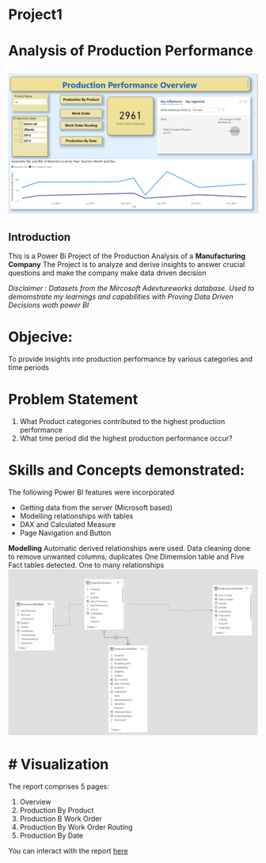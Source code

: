 # Project1
# Analysis of Production Performance 
![](production_overview.png)
---
## Introduction
This is a Power Bi Project of the Production Analysis of a **Manufacturing Company**
The Project is to analyze and derive insights to answer crucial questions and make 
the company make data driven decision

_Disclaimer_ : _Datasets from the Mircosoft Adevtureworks database. Used to demomstrate my learnings and capabilities
with Proving Data Driven Decisions woth power BI_

# Objecive:
To provide insights into production performance by various categories and time periods

# Problem Statement
1. What Product categories contributed to the highest production performance
2.  What time period did the highest production performance occur?

# Skills and Concepts demonstrated:
The following Power BI features were incorporated
- Getting data from the server (Microsoft based)
- Modelling relationships with tables
- DAX and Calculated Measure
- Page Navigation and Button

**Modelling**
Automatic derived relationships were used. Data cleaning done to remove unwanted columns, duplicates
One Dimemsion table and Five Fact tables detected. One to many relationships
![](data_model.png)

# # Visualization
The report comprises 5 pages:
1. Overview
2. Production By Product
3. Production B Work Order
4. Production By Work Order Routing
5. Production By Date

You can interact with the report [here](https://app.powerbi.com/groups/me/reports/1a8e3174-c32d-4335-8106-e1f66041eeb4/ReportSection1ae8ff6bbf1920352db2?experience=power-bi)
